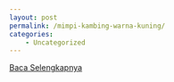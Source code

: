 ```yaml
---
layout: post
permalink: /mimpi-kambing-warna-kuning/
categories:
    - Uncategorized
---
```


[Baca Selengkapnya](/10)